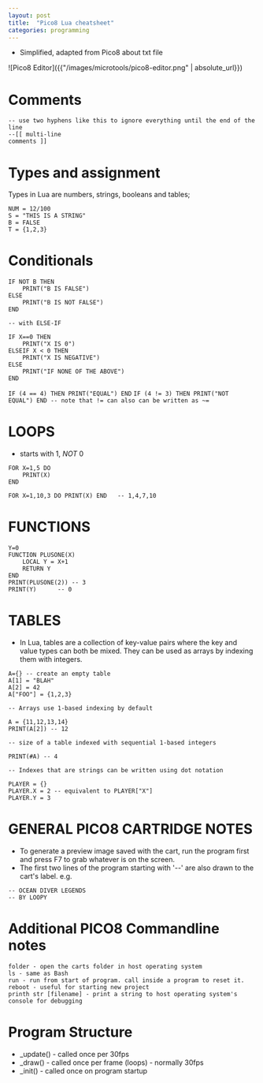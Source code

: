```yaml
---
layout: post
title:  "Pico8 Lua cheatsheet"
categories: programming
---
```


* Simplified, adapted from Pico8 about txt file

![Pico8 Editor]({{"/images/microtools/pico8-editor.png" | absolute_url}})

# Comments

```
-- use two hyphens like this to ignore everything until the end of the line
--[[ multi-line
comments ]]
```

# Types and assignment

Types in Lua are numbers, strings, booleans and tables;

```
NUM = 12/100
S = "THIS IS A STRING"
B = FALSE
T = {1,2,3}
```

# Conditionals

```
IF NOT B THEN
	PRINT("B IS FALSE")
ELSE
	PRINT("B IS NOT FALSE")
END

-- with ELSE-IF

IF X==0 THEN
	PRINT("X IS 0")
ELSEIF X < 0 THEN
	PRINT("X IS NEGATIVE")
ELSE
	PRINT("IF NONE OF THE ABOVE")
END
```

```IF (4 == 4) THEN PRINT("EQUAL") END```
```IF (4 != 3) THEN PRINT("NOT EQUAL") END -- note that != can also can be written as ~=```

# LOOPS
* starts with 1, *NOT* 0

```
FOR X=1,5 DO
	PRINT(X)
END

FOR X=1,10,3 DO PRINT(X) END   -- 1,4,7,10
```

# FUNCTIONS

```
Y=0
FUNCTION PLUSONE(X)
	LOCAL Y = X+1
	RETURN Y
END
PRINT(PLUSONE(2)) -- 3
PRINT(Y) 	  -- 0
```

# TABLES

*  In Lua, tables are a collection of key-value pairs where the key and value types can both be mixed. They can be used as arrays by indexing them with integers.

```
A={} -- create an empty table
A[1] = "BLAH"
A[2] = 42
A["FOO"] = {1,2,3}

-- Arrays use 1-based indexing by default

A = {11,12,13,14}
PRINT(A[2]) -- 12

-- size of a table indexed with sequential 1-based integers

PRINT(#A) -- 4

-- Indexes that are strings can be written using dot notation

PLAYER = {}
PLAYER.X = 2 -- equivalent to PLAYER["X"]
PLAYER.Y = 3
```

# GENERAL PICO8 CARTRIDGE NOTES

* To generate a preview image saved with the cart, run the program first and press F7 to grab whatever is on the screen.
* The first two lines of the program starting with '--' are also drawn to the cart's label.
e.g.

```
-- OCEAN DIVER LEGENDS
-- BY LOOPY
```

# Additional PICO8 Commandline notes

```
folder - open the carts folder in host operating system
ls - same as Bash
run - run from start of program. call inside a program to reset it.
reboot - useful for starting new project
printh str [filename] - print a string to host operating system's console for debugging
```

# Program Structure

* _update() - called once per 30fps
* _draw() - called once per frame (loops) - normally 30fps
* _init() - called once on program startup
